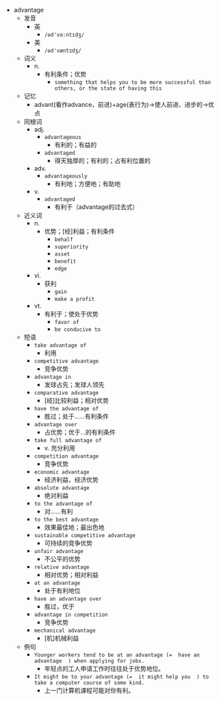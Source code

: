 - advantage
  - 发音
    - 英
      - `/əd'vɑːntɪdʒ/`
    - 美
      - `/əd'væntɪdʒ/`
  - 词义
    - n.
      - 有利条件；优势
        - `something that helps you to be more successful than others, or the state of having this`
  - 记忆
    - advant(看作advance，前进)+age(表行为)→使人前进、进步的→优点
  - 同根词
    - adj.
      - `advantageous`
        - 有利的；有益的
      - `advantaged`
        - 得天独厚的；有利的；占有利位置的
    - adv.
      - `advantageously`
        - 有利地；方便地；有助地
    - v.
      - `advantaged`
        - 有利于（advantage的过去式）
  - 近义词
    - n.
      - 优势；[经]利益；有利条件
        - `behalf`
        - `superiority`
        - `asset`
        - `benefit`
        - `edge`
    - vi.
      - 获利
        - `gain`
        - `make a profit`
    - vt.
      - 有利于；使处于优势
        - `favor of`
        - `be conducive to`
  - 短语
    - `take advantage of`
      - 利用 
    - `competitive advantage`
      - 竞争优势 
    - `advantage in`
      - 发球占先；发球人领先 
    - `comparative advantage`
      - [经]比较利益；相对优势 
    - `have the advantage of`
      - 胜过；处于……有利条件 
    - `advantage over`
      - 占优势；优于…的有利条件 
    - `take full advantage of`
      - v. 充分利用 
    - `competition advantage`
      - 竞争优势 
    - `economic advantage`
      - 经济利益，经济优势 
    - `absolute advantage`
      - 绝对利益 
    - `to the advantage of`
      - 对……有利 
    - `to the best advantage`
      - 效果最佳地；最出色地 
    - `sustainable competitive advantage`
      - 可持续的竞争优势 
    - `unfair advantage`
      - 不公平的优势 
    - `relative advantage`
      - 相对优势；相对利益 
    - `at an advantage`
      - 处于有利地位 
    - `have an advantage over`
      - 胜过，优于 
    - `advantage in competition`
      - 竞争优势 
    - `mechanical advantage`
      - [机]机械利益 
  - 例句
    - `Younger workers tend to be at an advantage (=  have an advantage  ) when applying for jobs.`
      - 年轻点的工人申请工作时往往处于优势地位。
    - `It might be to your advantage (=  it might help you  ) to take a computer course of some kind.`
      - 上一门计算机课程可能对你有利。

